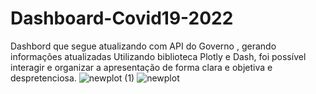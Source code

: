 # Dashboard-Covid19-2022

Dashbord que segue atualizando com API do Governo , gerando informações atualizadas
Utilizando biblioteca Plotly e Dash, foi possível interagir e organizar a apresentação de forma clara e objetiva e despretenciosa.
![newplot (1)](https://user-images.githubusercontent.com/87711124/206852048-c52dbe33-2439-40b9-98fd-4c68fdae19f4.png)
![newplot](https://user-images.githubusercontent.com/87711124/206852052-80dc7af0-91d4-493c-a852-52647f934bf8.png)
